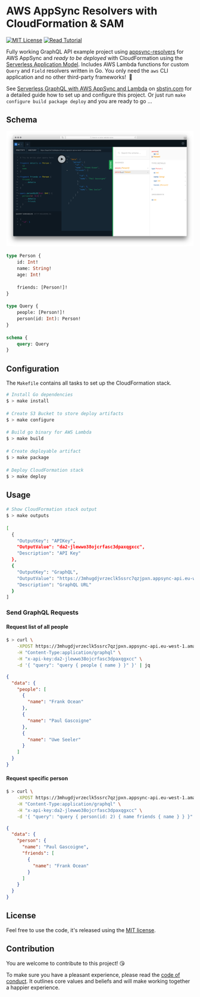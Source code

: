 # AWS AppSync Resolvers with CloudFormation & SAM

[![MIT License](https://badgen.now.sh/badge/License/MIT/blue)](https://github.com/sbstjn/appsync-resolvers-example/blob/master/LICENSE.md)
[![Read Tutorial](https://badgen.now.sh/badge/Read/Tutorial/orange)](https://sbstjn.com/serverless-graphql-with-appsync-and-lambda.html)

Fully working GraphQL API example project using [appsync-resolvers] for AWS AppSync and *ready to be deployed* with CloudFormation using the [Serverless Application Model]. Includes AWS Lambda functions for custom `Query` and `Field` resolvers written in Go. You only need the `aws` CLI application and no other third-party frameworks!&nbsp; 🎉

See [Serverless GraphQL with AWS AppSync and Lambda](https://sbstjn.com/serverless-graphql-with-appsync-and-lambda.html) on [sbstjn.com](https://sbstjn.com) for a detailed guide how to set up and configure this project. Or just run `make configure build package deploy` and you are ready to go …

## Schema

![Image](playground.png)

```graphql
type Person {
    id: Int!
    name: String!
    age: Int!

    friends: [Person!]!
}

type Query {
    people: [Person!]!
    person(id: Int): Person!
}

schema {
    query: Query
}
```

## Configuration

The `Makefile` contains all tasks to set up the CloudFormation stack.

```bash
# Install Go dependencies
$ > make install

# Create S3 Bucket to store deploy artifacts
$ > make configure

# Build go binary for AWS Lambda
$ > make build

# Create deployable artifact
$ > make package

# Deploy CloudFormation stack
$ > make deploy
```

## Usage

```bash
# Show CloudFormation stack output
$ > make outputs

[
  {
    "OutputKey": "APIKey",
    "OutputValue": "da2-jlewwo38ojcrfasc3dpaxqgxcc",
    "Description": "API Key"
  },
  {
    "OutputKey": "GraphQL",
    "OutputValue": "https://3mhugdjvrzeclk5ssrc7qzjpxn.appsync-api.eu-west-1.amazonaws.com/graphql",
    "Description": "GraphQL URL"
  }
]
```

### Send GraphQL Requests

#### Request list of all people

```bash
$ > curl \
    -XPOST https://3mhugdjvrzeclk5ssrc7qzjpxn.appsync-api.eu-west-1.amazonaws.com/graphql \
    -H "Content-Type:application/graphql" \
    -H "x-api-key:da2-jlewwo38ojcrfasc3dpaxqgxcc" \
    -d '{ "query": "query { people { name } }" }' | jq
```

```json
{
  "data": {
    "people": [
      {
        "name": "Frank Ocean"
      },
      {
        "name": "Paul Gascoigne"
      },
      {
        "name": "Uwe Seeler"
      }
    ]
  }
}
```

#### Request specific person

```bash
$ > curl \
    -XPOST https://3mhugdjvrzeclk5ssrc7qzjpxn.appsync-api.eu-west-1.amazonaws.com/graphql \
    -H "Content-Type:application/graphql" \
    -H "x-api-key:da2-jlewwo38ojcrfasc3dpaxqgxcc" \
    -d '{ "query": "query { person(id: 2) { name friends { name } } }" }' | jq
```

```json
{
  "data": {
    "person": {
      "name": "Paul Gascoigne",
      "friends": [
        {
          "name": "Frank Ocean"
        }
      ]
    }
  }
}
```

## License

Feel free to use the code, it's released using the [MIT license](LICENSE.md).

## Contribution

You are welcome to contribute to this project! 😘 

To make sure you have a pleasant experience, please read the [code of conduct](CODE_OF_CONDUCT.md). It outlines core values and beliefs and will make working together a happier experience.

[appsync-resolvers]: https://github.com/sbstjn/appsync-resolvers
[Serverless Application Model]: https://github.com/awslabs/serverless-application-model
